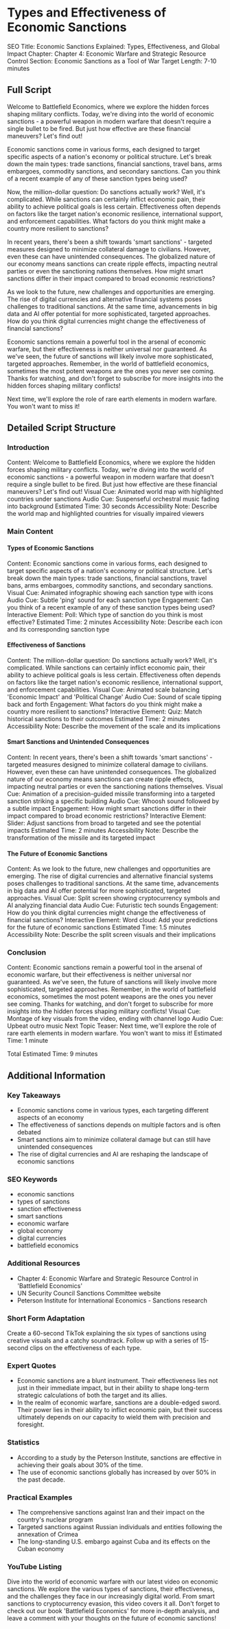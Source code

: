 # Types and Effectiveness of Economic Sanctions

SEO Title: Economic Sanctions Explained: Types, Effectiveness, and Global Impact
Chapter: Chapter 4: Economic Warfare and Strategic Resource Control
Section: Economic Sanctions as a Tool of War
Target Length: 7-10 minutes

## Full Script

Welcome to Battlefield Economics, where we explore the hidden forces shaping military conflicts. Today, we're diving into the world of economic sanctions - a powerful weapon in modern warfare that doesn't require a single bullet to be fired. But just how effective are these financial maneuvers? Let's find out!

Economic sanctions come in various forms, each designed to target specific aspects of a nation's economy or political structure. Let's break down the main types: trade sanctions, financial sanctions, travel bans, arms embargoes, commodity sanctions, and secondary sanctions. Can you think of a recent example of any of these sanction types being used?

Now, the million-dollar question: Do sanctions actually work? Well, it's complicated. While sanctions can certainly inflict economic pain, their ability to achieve political goals is less certain. Effectiveness often depends on factors like the target nation's economic resilience, international support, and enforcement capabilities. What factors do you think might make a country more resilient to sanctions?

In recent years, there's been a shift towards 'smart sanctions' - targeted measures designed to minimize collateral damage to civilians. However, even these can have unintended consequences. The globalized nature of our economy means sanctions can create ripple effects, impacting neutral parties or even the sanctioning nations themselves. How might smart sanctions differ in their impact compared to broad economic restrictions?

As we look to the future, new challenges and opportunities are emerging. The rise of digital currencies and alternative financial systems poses challenges to traditional sanctions. At the same time, advancements in big data and AI offer potential for more sophisticated, targeted approaches. How do you think digital currencies might change the effectiveness of financial sanctions?

Economic sanctions remain a powerful tool in the arsenal of economic warfare, but their effectiveness is neither universal nor guaranteed. As we've seen, the future of sanctions will likely involve more sophisticated, targeted approaches. Remember, in the world of battlefield economics, sometimes the most potent weapons are the ones you never see coming. Thanks for watching, and don't forget to subscribe for more insights into the hidden forces shaping military conflicts!

Next time, we'll explore the role of rare earth elements in modern warfare. You won't want to miss it!

## Detailed Script Structure

### Introduction

Content: Welcome to Battlefield Economics, where we explore the hidden forces shaping military conflicts. Today, we're diving into the world of economic sanctions - a powerful weapon in modern warfare that doesn't require a single bullet to be fired. But just how effective are these financial maneuvers? Let's find out!
Visual Cue: Animated world map with highlighted countries under sanctions
Audio Cue: Suspenseful orchestral music fading into background
Estimated Time: 30 seconds
Accessibility Note: Describe the world map and highlighted countries for visually impaired viewers

### Main Content

#### Types of Economic Sanctions

Content: Economic sanctions come in various forms, each designed to target specific aspects of a nation's economy or political structure. Let's break down the main types: trade sanctions, financial sanctions, travel bans, arms embargoes, commodity sanctions, and secondary sanctions.
Visual Cue: Animated infographic showing each sanction type with icons
Audio Cue: Subtle 'ping' sound for each sanction type
Engagement: Can you think of a recent example of any of these sanction types being used?
Interactive Element: Poll: Which type of sanction do you think is most effective?
Estimated Time: 2 minutes
Accessibility Note: Describe each icon and its corresponding sanction type

#### Effectiveness of Sanctions

Content: The million-dollar question: Do sanctions actually work? Well, it's complicated. While sanctions can certainly inflict economic pain, their ability to achieve political goals is less certain. Effectiveness often depends on factors like the target nation's economic resilience, international support, and enforcement capabilities.
Visual Cue: Animated scale balancing 'Economic Impact' and 'Political Change'
Audio Cue: Sound of scale tipping back and forth
Engagement: What factors do you think might make a country more resilient to sanctions?
Interactive Element: Quiz: Match historical sanctions to their outcomes
Estimated Time: 2 minutes
Accessibility Note: Describe the movement of the scale and its implications

#### Smart Sanctions and Unintended Consequences

Content: In recent years, there's been a shift towards 'smart sanctions' - targeted measures designed to minimize collateral damage to civilians. However, even these can have unintended consequences. The globalized nature of our economy means sanctions can create ripple effects, impacting neutral parties or even the sanctioning nations themselves.
Visual Cue: Animation of a precision-guided missile transforming into a targeted sanction striking a specific building
Audio Cue: Whoosh sound followed by a subtle impact
Engagement: How might smart sanctions differ in their impact compared to broad economic restrictions?
Interactive Element: Slider: Adjust sanctions from broad to targeted and see the potential impacts
Estimated Time: 2 minutes
Accessibility Note: Describe the transformation of the missile and its targeted impact

#### The Future of Economic Sanctions

Content: As we look to the future, new challenges and opportunities are emerging. The rise of digital currencies and alternative financial systems poses challenges to traditional sanctions. At the same time, advancements in big data and AI offer potential for more sophisticated, targeted approaches.
Visual Cue: Split screen showing cryptocurrency symbols and AI analyzing financial data
Audio Cue: Futuristic tech sounds
Engagement: How do you think digital currencies might change the effectiveness of financial sanctions?
Interactive Element: Word cloud: Add your predictions for the future of economic sanctions
Estimated Time: 1.5 minutes
Accessibility Note: Describe the split screen visuals and their implications

### Conclusion

Content: Economic sanctions remain a powerful tool in the arsenal of economic warfare, but their effectiveness is neither universal nor guaranteed. As we've seen, the future of sanctions will likely involve more sophisticated, targeted approaches. Remember, in the world of battlefield economics, sometimes the most potent weapons are the ones you never see coming. Thanks for watching, and don't forget to subscribe for more insights into the hidden forces shaping military conflicts!
Visual Cue: Montage of key visuals from the video, ending with channel logo
Audio Cue: Upbeat outro music
Next Topic Teaser: Next time, we'll explore the role of rare earth elements in modern warfare. You won't want to miss it!
Estimated Time: 1 minute

Total Estimated Time: 9 minutes

## Additional Information

### Key Takeaways
- Economic sanctions come in various types, each targeting different aspects of an economy
- The effectiveness of sanctions depends on multiple factors and is often debated
- Smart sanctions aim to minimize collateral damage but can still have unintended consequences
- The rise of digital currencies and AI are reshaping the landscape of economic sanctions

### SEO Keywords
- economic sanctions
- types of sanctions
- sanction effectiveness
- smart sanctions
- economic warfare
- global economy
- digital currencies
- battlefield economics

### Additional Resources
- Chapter 4: Economic Warfare and Strategic Resource Control in 'Battlefield Economics'
- UN Security Council Sanctions Committee website
- Peterson Institute for International Economics - Sanctions research

### Short Form Adaptation
Create a 60-second TikTok explaining the six types of sanctions using creative visuals and a catchy soundtrack. Follow up with a series of 15-second clips on the effectiveness of each type.

### Expert Quotes
- Economic sanctions are a blunt instrument. Their effectiveness lies not just in their immediate impact, but in their ability to shape long-term strategic calculations of both the target and its allies.
- In the realm of economic warfare, sanctions are a double-edged sword. Their power lies in their ability to inflict economic pain, but their success ultimately depends on our capacity to wield them with precision and foresight.

### Statistics
- According to a study by the Peterson Institute, sanctions are effective in achieving their goals about 30% of the time.
- The use of economic sanctions globally has increased by over 50% in the past decade.

### Practical Examples
- The comprehensive sanctions against Iran and their impact on the country's nuclear program
- Targeted sanctions against Russian individuals and entities following the annexation of Crimea
- The long-standing U.S. embargo against Cuba and its effects on the Cuban economy

### YouTube Listing
Dive into the world of economic warfare with our latest video on economic sanctions. We explore the various types of sanctions, their effectiveness, and the challenges they face in our increasingly digital world. From smart sanctions to cryptocurrency evasion, this video covers it all. Don't forget to check out our book 'Battlefield Economics' for more in-depth analysis, and leave a comment with your thoughts on the future of economic sanctions!
